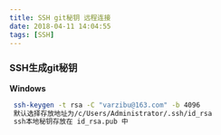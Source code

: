 ```yaml
---
title: SSH git秘钥 远程连接
date: 2018-04-11 14:04:55
tags: [SSH]
---
```


### SSH生成git秘钥

**Windows**

```bash
 ssh-keygen -t rsa -C "varzibu@163.com" -b 4096
 默认选择存放地址为/c/Users/Administrator/.ssh/id_rsa
 ssh本地秘钥存放在 id_rsa.pub 中
```

